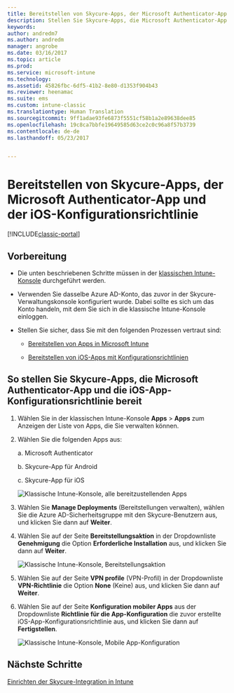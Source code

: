 ```yaml
---
title: Bereitstellen von Skycure-Apps, der Microsoft Authenticator-App und der iOS-Konfigurationsrichtlinie | Microsoft-Dokumentation
description: Stellen Sie Skycure-Apps, die Microsoft Authenticator-App und die iOS-Konfigurationsrichtlinie an die klassische Intune-Konsole bereit.
keywords: 
author: andredm7
ms.author: andredm
manager: angrobe
ms.date: 03/16/2017
ms.topic: article
ms.prod: 
ms.service: microsoft-intune
ms.technology: 
ms.assetid: 45826fbc-6df5-41b2-8e80-d1353f904b43
ms.reviewer: heenamac
ms.suite: ems
ms.custom: intune-classic
ms.translationtype: Human Translation
ms.sourcegitcommit: 9ff1adae93fe6873f5551cf58b1a2e89638dee85
ms.openlocfilehash: 19c8ca7bbfe19649585d63ce2c0c96a8f57b3739
ms.contentlocale: de-de
ms.lasthandoff: 05/23/2017


---
```


# <a name="deploy-skycure-apps-microsoft-authenticator-app-and-ios-app-configuration-policy"></a>Bereitstellen von Skycure-Apps, der Microsoft Authenticator-App und der iOS-Konfigurationsrichtlinie

[!INCLUDE[classic-portal](../includes/classic-portal.md)]

## <a name="before-you-begin"></a>Vorbereitung

-   Die unten beschriebenen Schritte müssen in der [klassischen Intune-Konsole](https://manage.microsoft.com/) durchgeführt werden.

-   Verwenden Sie dasselbe Azure AD-Konto, das zuvor in der Skycure-Verwaltungskonsole konfiguriert wurde. Dabei sollte es sich um das Konto handeln, mit dem Sie sich in die klassische Intune-Konsole einloggen.

-   Stellen Sie sicher, dass Sie mit den folgenden Prozessen vertraut sind:

    -   [Bereitstellen von Apps in Microsoft Intune](/intune-classic/deploy-use/deploy-apps-in-microsoft-intune)

    -   [Bereitstellen von iOS-Apps mit Konfigurationsrichtlinien](/intune-classic/deploy-use/configure-ios-apps-with-mobile-app-configuration-policies-in-microsoft-intune)

## <a name="to-deploy-skycure-apps-microsoft-authenticator-app-and-the-ios-app-configuration-policy"></a>So stellen Sie Skycure-Apps, die Microsoft Authenticator-App und die iOS-App-Konfigurationsrichtlinie bereit

1.  Wählen Sie in der klassischen Intune-Konsole **Apps** &gt; **Apps** zum Anzeigen der Liste von Apps, die Sie verwalten können.

2.  Wählen Sie die folgenden Apps aus:

    a.  Microsoft Authenticator

    b.  Skycure-App für Android

    c.  Skycure-App für iOS

       ![Klassische Intune-Konsole, alle bereitzustellenden Apps](../media/mtp/skycure-deploy-app-1.png)

3.  Wählen Sie **Manage Deployments** (Bereitstellungen verwalten), wählen Sie die Azure AD-Sicherheitsgruppe mit den Skycure-Benutzern aus, und klicken Sie dann auf **Weiter**.

4.  Wählen Sie auf der Seite **Bereitstellungsaktion** in der Dropdownliste **Genehmigung** die Option **Erforderliche Installation** aus, und klicken Sie dann auf **Weiter**.

    ![Klassische Intune-Konsole, Bereitstellungsaktion](../media/mtp/skycure-deploy-app-2.png)

5.  Wählen Sie auf der Seite **VPN profile** (VPN-Profil) in der Dropdownliste **VPN-Richtlinie** die Option **None** (Keine) aus, und klicken Sie dann auf **Weiter**.

6.  Wählen Sie auf der Seite **Konfiguration mobiler Apps** aus der Dropdownliste **Richtlinie für die App-Konfiguration** die zuvor erstellte iOS-App-Konfigurationsrichtlinie aus, und klicken Sie dann auf **Fertigstellen**.

    ![Klassische Intune-Konsole, Mobile App-Konfiguration](../media/mtp/skycure-deploy-app-3.png)

## <a name="next-steps"></a>Nächste Schritte

[Einrichten der Skycure-Integration in Intune](/intune-classic/deploy-use/setup-the-skycure-integration-with-Intune)

